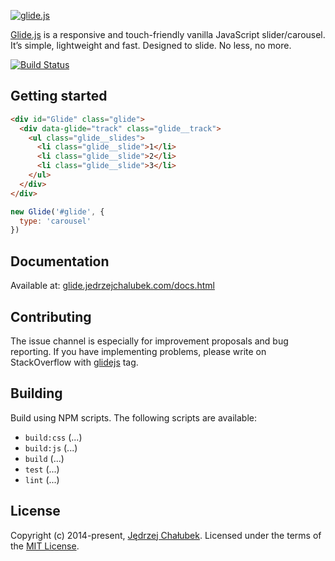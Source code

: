 [![glide.js](//glide.jedrzejchalubek.com/images/glide-logotype.png)](//glide.jedrzejchalubek.com)

[Glide.js](//glide.jedrzejchalubek.com) is a responsive and touch-friendly vanilla JavaScript slider/carousel. It’s simple, lightweight and fast. Designed to slide. No less, no more.

[![Build Status](//api.travis-ci.org/jedrzejchalubek/glidejs.svg?branch=master)](//travis-ci.org/jedrzejchalubek/glidejs)

## Getting started

```html
<div id="Glide" class="glide">
  <div data-glide="track" class="glide__track">
    <ul class="glide__slides">
      <li class="glide__slide">1</li>
      <li class="glide__slide">2</li>
      <li class="glide__slide">3</li>
    </ul>
  </div>
</div>
```

```js
new Glide('#glide', {
  type: 'carousel'
})
```

## Documentation
Available at: [glide.jedrzejchalubek.com/docs.html](//glide.jedrzejchalubek.com/docs.html)

## Contributing
The issue channel is especially for improvement proposals and bug reporting. If you have implementing problems, please write on StackOverflow with [glidejs](//stackoverflow.com/questions/tagged/glidejs) tag.

## Building
Build using NPM scripts. The following scripts are available:
- `build:css` (...)
- `build:js` (...)
- `build` (...)
- `test` (...)
- `lint` (...)

## License
Copyright (c) 2014-present, [Jędrzej Chałubek](//jedrzejchalubek.com). Licensed under the terms of the [MIT License](//opensource.org/licenses/MIT).
